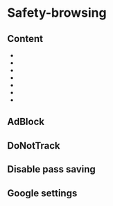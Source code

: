 # Safety-browsing

## Content

* []()
* []()
* []()
* []()
* []()
* []()
* []()

## AdBlock

## DoNotTrack

## Disable pass saving

## Google settings

